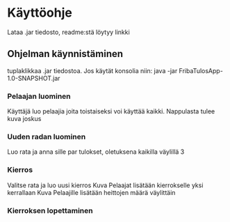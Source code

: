 # Käyttöohje
Lataa .jar tiedosto, readme:stä löytyy linkki

## Ohjelman käynnistäminen
tuplaklikkaa .jar tiedostoa.
Jos käytät konsolia niin:
java -jar FribaTulosApp-1.0-SNAPSHOT.jar

### Pelaajan luominen
Käyttäjä luo pelaajia joita toistaiseksi voi käyttää kaikki.
Nappulasta tulee kuva joskus

### Uuden radan luominen
Luo rata ja anna sille par tulokset, oletuksena kaikilla väylillä 3

### Kierros
Valitse rata ja luo uusi kierros
Kuva
Pelaajat lisätään kierrokselle yksi kerrallaan
Kuva
Pelaajille lisätään heittojen määrä väylittäin

### Kierroksen lopettaminen
